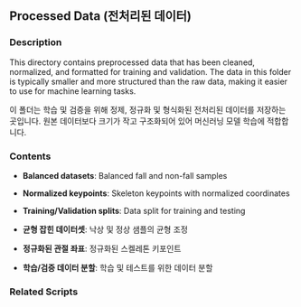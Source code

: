 ## Processed Data (전처리된 데이터)

### Description
This directory contains preprocessed data that has been cleaned, normalized, and formatted for training and validation. The data in this folder is typically smaller and more structured than the raw data, making it easier to use for machine learning tasks.

이 폴더는 학습 및 검증을 위해 정제, 정규화 및 형식화된 전처리된 데이터를 저장하는 곳입니다. 원본 데이터보다 크기가 작고 구조화되어 있어 머신러닝 모델 학습에 적합합니다.


### Contents
- **Balanced datasets**: Balanced fall and non-fall samples
- **Normalized keypoints**: Skeleton keypoints with normalized coordinates
- **Training/Validation splits**: Data split for training and testing

- **균형 잡힌 데이터셋**: 낙상 및 정상 샘플의 균형 조정
- **정규화된 관절 좌표**: 정규화된 스켈레톤 키포인트
- **학습/검증 데이터 분할**: 학습 및 테스트를 위한 데이터 분할


### Related Scripts
